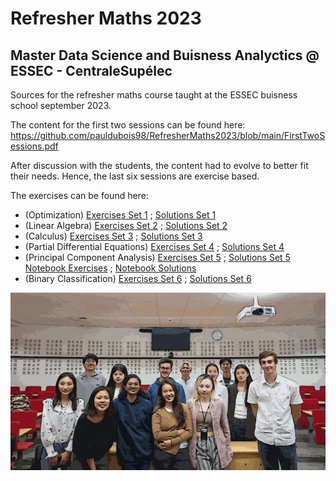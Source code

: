 # Refresher Maths 2023
## Master Data Science and Buisness Analyctics @ ESSEC - CentraleSupélec

Sources for the refresher maths course taught at the ESSEC buisness school september 2023.

The content for the first two sessions can be found here:
https://github.com/pauldubois98/RefresherMaths2023/blob/main/FirstTwoSessions.pdf

After discussion with the students, the content had to evolve to better fit their needs.
Hence, the last six sessions are exercise based.

The exercises can be found here:
- (Optimization)
[Exercises Set 1](https://github.com/pauldubois98/RefresherMaths2023/blob/main/ExercisesSet1/ExercisesOptimization.pdf) ;
[Solutions Set 1](https://github.com/pauldubois98/RefresherMaths2023/blob/main/Solutions/ExercicesSet1-solutions.pdf)
- (Linear Algebra) [Exercises Set 2](https://github.com/pauldubois98/RefresherMaths2023/blob/main/ExercisesSet2/ExercisesLinearAlgebra.pdf) ; [Solutions Set 2](https://github.com/pauldubois98/RefresherMaths2023/blob/main/Solutions/ExercicesSet2-solutions.pdf)
- (Calculus) [Exercises Set 3](https://github.com/pauldubois98/RefresherMaths2023/blob/main/ExercisesSet3/ExercisesCalculus.pdf) ; [Solutions Set 3](https://github.com/pauldubois98/RefresherMaths2023/blob/main/Solutions/ExercisesSet3-solutions.pdf)
- (Partial Differential Equations) [Exercises Set 4](https://github.com/pauldubois98/RefresherMaths2023/blob/main/ExercisesSet4/ExercisesPDE.pdf) ; [Solutions Set 4](https://github.com/pauldubois98/RefresherMaths2023/blob/main/Solutions/ExercisesSet4-solutions.pdf)
- (Principal Component Analysis) [Exercises Set 5](https://github.com/pauldubois98/RefresherMaths2023/blob/main/ExercisesSet5/ExercisesPCA.pdf) ; [Solutions Set 5](https://github.com/pauldubois98/RefresherMaths2023/blob/main/Solutions/ExercisesSet5-solutions.pdf) <br>
[Notebook Exercises](https://github.com/pauldubois98/RefresherMaths2023/blob/main/ExercisesSet5/ExercisesPCA.ipynb) ; [Notebook Solutions](https://github.com/pauldubois98/RefresherMaths2023/blob/main/ExercisesSet5/ExercisesPCA_solutions.ipynb)
- (Binary Classification) [Exercises Set 6](https://github.com/pauldubois98/RefresherMaths2023/blob/main/ExercisesSet6/ExercisesBinaryClassification.pdf) ; [Solutions Set 6](https://github.com/pauldubois98/RefresherMaths2023/blob/main/Solutions/ExercisesSet6-solutions.pdf)

![Cartoon image of the calss on our last session](Pictures/cartoon_class_qui.jpg)
